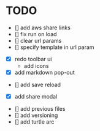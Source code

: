# TODO

- [] add aws share links
- [] fix run on load
- [] clear url params
- [] specify template in url param
- [x] redo toolbar ui
  - add icons
- [x] add markdown pop-out
- [] add save reload
- [x] add share modal
- [] add previous files
- [] add versioning
- [] add turtle arc